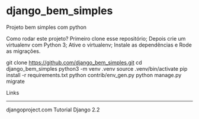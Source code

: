 # django_bem_simples
Projeto bem simples com python

Como rodar este projeto?
Primeiro clone esse repositório;
Depois crie um virtualenv com Python 3;
Ative o virtualenv;
Instale as dependências e
Rode as migrações.

git clone https://github.com/django_bem_simples.git
cd django_bem_simples
python3 -m venv .venv
source .venv/bin/activate
pip install -r requirements.txt
python contrib/env_gen.py
python manage.py migrate

Links
_______________________
djangoproject.com
Tutorial Django 2.2
